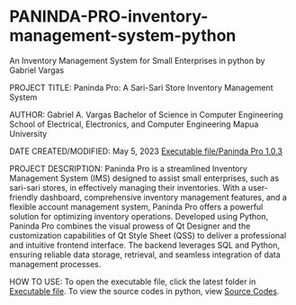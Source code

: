 # PANINDA-PRO-inventory-management-system-python
An Inventory Management System for Small Enterprises in python by Gabriel Vargas

PROJECT TITLE: Paninda Pro: A Sari-Sari Store Inventory Management System

AUTHOR: 
Gabriel A. Vargas
Bachelor of Science in Computer Engineering
School of Electrical, Electronics, and Computer Engineering
Mapua University

DATE CREATED/MODIFIED: 
May 5, 2023 [Executable file/Paninda Pro 1.0.3](https://github.com/gab-v/PANINDA-PRO-inventory-management-system-python/tree/main/Executable%20file/Paninda%20Pro%201.0.3)

PROJECT DESCRIPTION:
Paninda Pro is a streamlined Inventory Management System (IMS) designed to assist small 
enterprises, such as sari-sari stores, in effectively managing their inventories. With a 
user-friendly dashboard, comprehensive inventory management features, and a flexible account 
management system, Paninda Pro offers a powerful solution for optimizing inventory operations. 
Developed using Python, Paninda Pro combines the visual prowess of Qt Designer and the 
customization capabilities of Qt Style Sheet (QSS) to deliver a professional and intuitive 
frontend interface. The backend leverages SQL and Python, ensuring reliable data storage, 
retrieval, and seamless integration of data management processes.

HOW TO USE: 
To open the executable file, click the latest folder in [Executable file](https://github.com/gab-v/PANINDA-PRO-inventory-management-system-python/tree/main/Executable%20file). 
To view the source codes in python, view [Source Codes](https://github.com/gab-v/PANINDA-PRO-inventory-management-system-python/tree/main/Source%20Codes).
